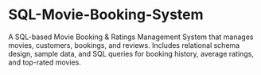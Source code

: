 # SQL-Movie-Booking-System
A SQL-based Movie Booking &amp; Ratings Management System that manages movies, customers, bookings, and reviews. Includes relational schema design, sample data, and SQL queries for booking history, average ratings, and top-rated movies.
